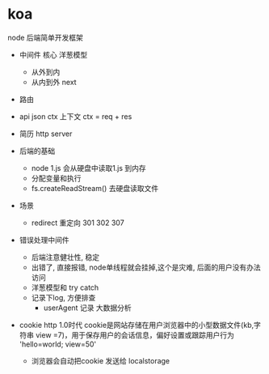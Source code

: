 # koa

node 后端简单开发框架

- 中间件
  核心 洋葱模型
  - 从外到内
  - 从内到外
  next 
- 路由
- api json ctx
上下文 ctx = req + res  

- 简历 http server

- 后端的基础
  - node 1.js 会从硬盘中读取1.js 到内存
  - 分配变量和执行
  - fs.createReadStream() 去硬盘读取文件

- 场景
  - redirect 重定向
    301 302 307

- 错误处理中间件
  - 后端注意健壮性, 稳定
  - 出错了, 直接报错, node单线程就会挂掉,这个是灾难, 后面的用户没有办法访问
  - 洋葱模型和 try catch 
  - 记录下log, 方便排查
    - userAgent 记录 大数据分析

- cookie http 1.0时代
  cookie是网站存储在用户浏览器中的小型数据文件(kb,字符串 view =7)，用于保存用户的会话信息，偏好设置或跟踪用户行为
  'hello=world; view=50'
  - 浏览器会自动把cookie 发送给
  localstorage